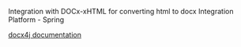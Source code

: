 Integration with DOCx-xHTML for converting html to docx
Integration Platform - Spring

[docx4j documentation](https://www.docx4java.org/docx4j/Docx4j_GettingStarted.pdf)